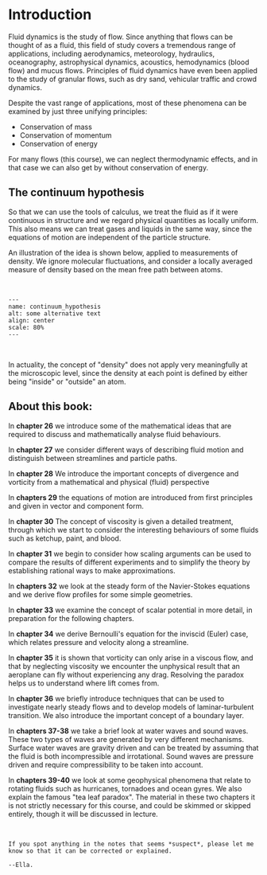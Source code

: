 # Introduction
Fluid dynamics is the study of flow. Since anything that flows can be thought of as a fluid, this field of study covers a tremendous range of applications, including aerodynamics, meteorology, hydraulics, oceanography, astrophysical dynamics, acoustics, hemodynamics (blood flow) and mucus flows. Principles of fluid dynamics have even been applied to the study of granular flows, such as dry sand, vehicular traffic and crowd dynamics.

Despite the vast range of applications, most of these phenomena can be examined by just three unifying principles:

* Conservation of mass
* Conservation of momentum
* Conservation of energy

For many flows (this course), we can neglect thermodynamic effects, and in that case we can also get by without conservation of energy.

<h2>The continuum hypothesis</h2>

So that we can use the tools of calculus, we treat the fluid as if it were continuous in structure and we regard physical quantities as locally uniform. This also means we can treat gases and liquids in the same way, since the equations of motion are independent of the particle structure.

An illustration of the idea is shown below, applied to measurements of density. We ignore molecular fluctuations, and consider a locally averaged measure of density based on the mean free path between atoms.

<br>

```{image} navstok_img/continuum_hypothesis.png
---
name: continuum_hypothesis
alt: some alternative text
align: center
scale: 80%
---
```

<br>

In actuality, the concept of "density" does not apply very meaningfully at the microscopic level, since the density at each point is defined by either being "inside" or "outside" an atom.

<h2> About this book: </h2>

In **chapter 26** we introduce some of the mathematical ideas that are required to discuss and mathematically analyse fluid behaviours. 

In **chapter 27** we consider different ways of describing fluid motion and distinguish between streamlines and particle paths. 

In **chapter 28** We introduce the important concepts of divergence and vorticity from a mathematical and physical (fluid) perspective

In **chapters 29** the equations of motion are introduced from first principles and given in vector and component form.

In **chapter 30** The concept of viscosity is given a detailed treatment, through which we start to consider the interesting behaviours of some fluids such as ketchup, paint, and blood.

In **chapter 31** we begin to consider how scaling arguments can be used to compare the results of different experiments and to simplify the theory by establishing rational ways to make approximations.

In **chapters 32** we look at the steady form of the Navier-Stokes equations and we derive flow profiles for some simple geometries. 

In **chapter 33** we examine the concept of scalar potential in more detail, in preparation for the following chapters.

In **chapter 34** we derive Bernoulli's equation for the inviscid (Euler) case, which relates pressure and velocity along a streamline.

In **chapter 35** it is shown that vorticity can only arise in a viscous flow, and that by neglecting viscosity we encounter the unphysical result that an aeroplane can fly without experiencing any drag. Resolving the paradox helps us to understand where lift comes from.

In **chapter 36** we briefly introduce techniques that can be used to investigate nearly steady flows and to develop models of laminar-turbulent transition. We also introduce the important concept of a boundary layer.

In **chapters 37-38** we take a brief look at water waves and sound waves. These two types of waves are generated by very different mechanisms. Surface water waves are gravity driven and can be treated by assuming that the fluid is both incompressible and irrotational. Sound waves are pressure driven and require compressibility to be taken into account.

In **chapters 39-40** we look at some geophysical phenomena that relate to rotating fluids such as hurricanes, tornadoes and ocean gyres. We also explain the famous "tea leaf paradox". The material in these two chapters it is not strictly necessary for this course, and could be skimmed or skipped entirely, though it will be discussed in lecture.

<br>

```{admonition} In case of errors
If you spot anything in the notes that seems *suspect*, please let me know so that it can be corrected or explained.

--Ella.
```
